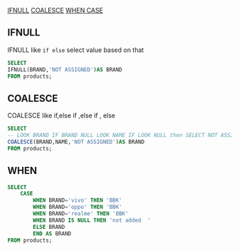 [IFNULL](#ifnull)
[COALESCE](#coalesce)
[WHEN CASE](#when)

## IFNULL

IFNULL like `if else` select value based on that

```SQL
SELECT
IFNULL(BRAND,'NOT ASSIGNED')AS BRAND
FROM products;
```

## COALESCE

COALESCE like if,else if ,else if , else

```SQL
SELECT
-- LOOK BRAND IF BRAND NULL LOOK NAME IF LOOK NULL then SELECT NOT ASSIGNED
COALESCE(BRAND,NAME,'NOT ASSIGNED')AS BRAND
FROM products;
```

## WHEN

```SQL
SELECT
	CASE
    	WHEN BRAND='vivo' THEN 'BBK'
        WHEN BRAND='oppo' THEN 'BBK'
        WHEN BRAND='realme' THEN 'BBK'
        WHEN BRAND IS NULL THEN 'not added 	'
        ELSE BRAND
        END AS BRAND
FROM products;
```

